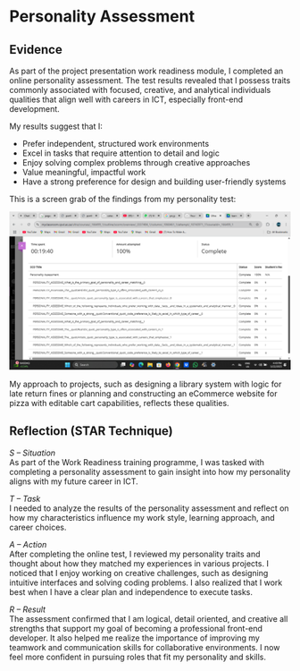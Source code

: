 # Personality Assessment

## Evidence

As part of the project presentation work readiness module, I completed an online personality assessment. The test results revealed that I possess traits commonly associated with focused, creative, and analytical individuals  qualities that align well with careers in ICT, especially front-end development.

My results suggest that I:
- Prefer independent, structured work environments
- Excel in tasks that require attention to detail and logic
- Enjoy solving complex problems through creative approaches
- Value meaningful, impactful work
- Have a strong preference for design and building user-friendly systems

This is a screen grab of the findings from my personality test:

![Personality Assessment Results](./media/personality-results.png)

My approach to projects, such as designing a library system with logic for late return fines or planning and constructing an eCommerce website for pizza with editable cart capabilities, reflects these qualities.


## Reflection (STAR Technique)

*S – Situation*  
As part of the Work Readiness training programme, I was tasked with completing a personality assessment to gain insight into how my personality aligns with my future career in ICT.

*T – Task*  
I needed to analyze the results of the personality assessment and reflect on how my characteristics influence my work style, learning approach, and career choices.

*A – Action*  
After completing the online test, I reviewed my personality traits and thought about how they matched my experiences in various projects. I noticed that I enjoy working on creative challenges, such as designing intuitive interfaces and solving coding problems. I also realized that I work best when I have a clear plan and independence to execute tasks.

*R – Result*  
The assessment confirmed that I am logical, detail oriented, and creative all strengths that support my goal of becoming a professional front-end developer. It also helped me realize the importance of improving my teamwork and communication skills for collaborative environments. I now feel more confident in pursuing roles that fit my personality and skills.
